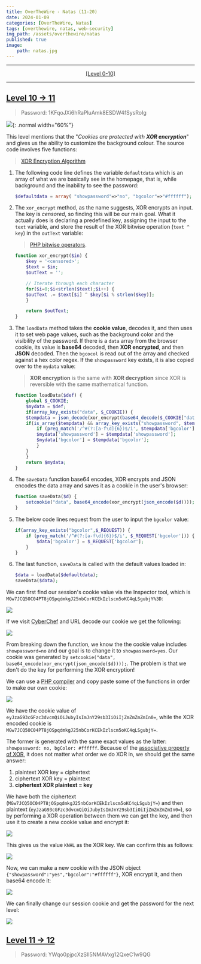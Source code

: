 ```yaml
---
title: OverTheWire - Natas (11-20)
date: 2024-01-09
categories: [OverTheWire, Natas]
tags: [overthewire, natas, web-security]
img_path: /assets/overthewire/natas
published: true
image:
    path: natas.jpg
---
```


---

<center> <a href="https://cspanias.github.io/posts/OverTheWire-Natas-(0-10)">[Level 0-10]</a> </center>

---

## [Level 10 &rarr; 11](https://overthewire.org/wargames/natas/natas11.html)

> Password: 1KFqoJXi6hRaPluAmk8ESDW4fSysRoIg

![](natas11_home.png){: .normal width="60%"}

This level mentions that the "_Cookies are protected with **XOR encryption**_" and gives us the ability to customize the background colour. The source code involves five functions:

> [XOR Encryption Algorithm](https://www.101computing.net/xor-encryption-algorithm/)

1. The following code line defines the variable `defaultdata` which is an array of what we are basically see in the homepage, that is, while background and the inability to see the password:

    ```php
    $defaultdata = array( "showpassword"=>"no", "bgcolor"=>"#ffffff");
    ```

2. The `xor_encrypt` method, as the name suggests, XOR encrypts an input. The key is _censored_, so finding this will be our main goal. What it actually does is declaring a predefined key, assigning the input to the `text` variable, and store the result of the XOR bitwise operation (`text ^ key`) in the `outText` variable:

    > [PHP bitwise operators](https://www.geeksforgeeks.org/php-bitwise-operators/).

    ```php
    function xor_encrypt($in) {
        $key = '<censored>';
        $text = $in;
        $outText = '';

        // Iterate through each character
        for($i=0;$i<strlen($text);$i++) {
        $outText .= $text[$i] ^ $key[$i % strlen($key)];
        }

        return $outText;
    }
    ```

3. The `loadData` method takes the **cookie value**, decodes it, and then uses it to set web page values, such as the background color and the visibility of the password. If there is a `data` array from the browser cookie, its value is **base64** decoded, then **XOR encrypted**, and then **JSON** decoded. Then the `bgcocol` is read out of the array and checked against a hex color regex. If the `showpassword` key exists, it is also copied over to the `mydata` value:

    > **XOR encryption** is the same with **XOR decryption** since XOR is reversible with the same mathematical function.

    ```php
    function loadData($def) {
        global $_COOKIE;
        $mydata = $def;
        if(array_key_exists("data", $_COOKIE)) {
        $tempdata = json_decode(xor_encrypt(base64_decode($_COOKIE["data"])), true);
        if(is_array($tempdata) && array_key_exists("showpassword", $tempdata) && array_key_exists("bgcolor", $tempdata)) {
            if (preg_match('/^#(?:[a-f\d]{6})$/i', $tempdata['bgcolor'])) {
            $mydata['showpassword'] = $tempdata['showpassword'];
            $mydata['bgcolor'] = $tempdata['bgcolor'];
            }
        }
        }
        return $mydata;
    }
    ```

4. The `saveData` function base64 encodes, XOR encrypts and JSON encodes the data array and saves it as a cookie in the user's browser:

    ```php
    function saveData($d) {
        setcookie("data", base64_encode(xor_encrypt(json_encode($d))));
    }
    ```

5. The below code lines request from the user to input the `bgcolor` value:

    ```php
    if(array_key_exists("bgcolor",$_REQUEST)) {
        if (preg_match('/^#(?:[a-f\d]{6})$/i', $_REQUEST['bgcolor'])) {
            $data['bgcolor'] = $_REQUEST['bgcolor'];
        }
    }
    ```

6. The last function, `saveData` is called with the default values loaded in:

    ```php
    $data = loadData($defaultdata);
    saveData($data);
    ```

We can first find our session's cookie value via the Inspector tool, which is `MGw7JCQ5OC04PT8jOSpqdmkgJ25nbCorKCEkIzlscm5oKC4qLSgubjY%3D`:

![](natas11_sessionCookie.png)

If we visit [CyberChef](https://gchq.github.io/CyberChef/) and URL decode our cookie we get the following:

![](natas11_urlDecode.png)

From breaking down the function, we know the the cookie value includes `showpassword=no` and our goal is to change it to `showpassword=yes`. Our cookie was generated by `setcookie("data", base64_encode(xor_encrypt(json_encode($d))));`. The problem is that we don't do the key for performing the XOR encryption!

We can use a [PHP compiler](https://www.w3schools.com/php/phptryit.asp?filename=tryphp_compiler&ref=learnhacking.io) and copy paste some of the functions in order to make our own cookie:

![](natas11_phpCompiler.png)

We have the cookie value of `eyJzaG93cGFzc3dvcmQiOiJubyIsImJnY29sb3IiOiIjZmZmZmZmIn0=`, while the XOR encoded cookie is `MGw7JCQ5OC04PT8jOSpqdmkgJ25nbCorKCEkIzlscm5oKC4qLSgubjY=`. 

The former is generated with the same exact values as the latter: ` showpassword: no, bgColor: #ffffff`. Because of the [associative property of XOR](https://accu.org/journals/overload/20/109/lewin_1915/?ref=learnhacking.io), it does not matter what order we do XOR in, we should get the same answer:
1. plaintext XOR key = ciphertext
2. ciphertext XOR key = plaintext
3. **ciphertext XOR plaintext = key**

We have both the ciphertext (`MGw7JCQ5OC04PT8jOSpqdmkgJ25nbCorKCEkIzlscm5oKC4qLSgubjY=`) and then plaintext (`eyJzaG93cGFzc3dvcmQiOiJubyIsImJnY29sb3IiOiIjZmZmZmZmIn0=`), so by performing a XOR operation between them we can get the key, and then use it to create a new cookie value and encrypt it:

![](natas11_xorDecoding.png)

This gives us the value `KNHL` as the XOR key. We can confirm this as follows:

![](natas11_xorDecoding1.png)

Now, we can make a new cookie with the JSON object `{"showpassword":"yes","bgcolor":"#ffffff"}`, XOR encrypt it, and then base64 encode it:

![](natas11_cookieFinal.png)

We can finally change our session cookie and get the password for the next level:

![](natas11_pass.png)

## [Level 11 &rarr; 12](https://overthewire.org/wargames/natas/natas12.html)

> Password: YWqo0pjpcXzSIl5NMAVxg12QxeC1w9QG

<!--
---

<center> <a href="https://cspanias.github.io/posts/OverTheWire-Natas-(21-34)/">[Level 21-34]</a> </center>

---
-->